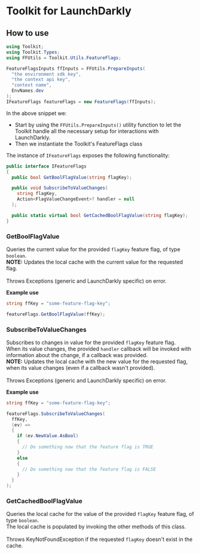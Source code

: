 # Toolkit for LaunchDarkly
## How to use
```c#
using Toolkit;
using Toolkit.Types;
using FFUtils = Toolkit.Utils.FeatureFlags;

FeatureFlagsInputs ffInputs = FFUtils.PrepareInputs(
  "the environment sdk key",
  "the context api key",
  "context name",
  EnvNames.dev
);
IFeatureFlags featureFlags = new FeatureFlags(ffInputs);
```

In the above snippet we:
- Start by using the `FFUtils.PrepareInputs()` utility function to let the Toolkit handle all the necessary setup for interactions with LaunchDarkly.
- Then we instantiate the Toolkit's FeatureFlags class

The instance of `IFeatureFlags` exposes the following functionality:

```c#
public interface IFeatureFlags
{
  public bool GetBoolFlagValue(string flagKey);

  public void SubscribeToValueChanges(
    string flagKey,
    Action<FlagValueChangeEvent>? handler = null
  );

  public static virtual bool GetCachedBoolFlagValue(string flagKey);
}
```

### GetBoolFlagValue
Queries the current value for the provided `flagKey` feature flag, of type `boolean`.<br>
**NOTE:** Updates the local cache with the current value for the requested flag.<br><br>
Throws Exceptions (generic and LaunchDarkly specific) on error.

**Example use**
```c#
string ffKey = "some-feature-flag-key";

featureFlags.GetBoolFlagValue(ffKey);
```

### SubscribeToValueChanges
Subscribes to changes in value for the provided `flagKey` feature flag.<br>
When its value changes, the provided `handler` callback will be invoked with information about the change, if a callback was provided.<br>
**NOTE:** Updates the local cache with the new value for the requested flag, when its value changes (even if a callback wasn't provided).<br><br>
Throws Exceptions (generic and LaunchDarkly specific) on error.

**Example use**
```c#
string ffKey = "some-feature-flag-key";

featureFlags.SubscribeToValueChanges(
  ffKey,
  (ev) =>
  {
    if (ev.NewValue.AsBool)
    {
      // Do something now that the feature flag is TRUE
    }
    else
    {
      // Do something now that the feature flag is FALSE
    }
  }
);
```

### GetCachedBoolFlagValue
Queries the local cache for the value of the provided `flagKey` feature flag, of type `boolean`.<br>
The local cache is populated by invoking the other methods of this class.<br><br>
Throws KeyNotFoundException if the requested `flagKey` doesn't exist in the cache.